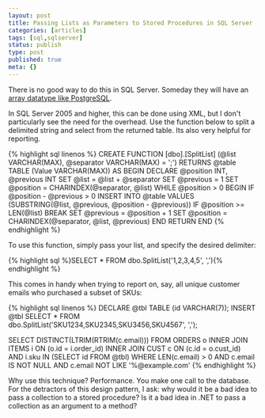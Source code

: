 ```yaml
---
layout: post
title: Passing Lists as Parameters to Stored Procedures in SQL Server
categories: [articles]
tags: [sql,sqlserver]
status: publish
type: post
published: true
meta: {}
---
```


There is no good way to do this in SQL Server. Someday they will have an [array datatype like PostgreSQL](http://www.postgresql.org/docs/9.1/static/arrays.html).  

In SQL Server 2005 and higher, this can be done using XML, but I don't particularly see the need for the overhead. Use the function below to split a delimited string and select from the returned table. Its also very helpful for reporting. 

{% highlight sql linenos %}
CREATE FUNCTION [dbo].[SplitList] (@list VARCHAR(MAX), @separator VARCHAR(MAX) = ';')
RETURNS @table TABLE (Value VARCHAR(MAX))
AS BEGIN
   DECLARE @position INT, @previous INT
   SET @list = @list + @separator
   SET @previous = 1
   SET @position = CHARINDEX(@separator, @list)
   WHILE @position > 0 BEGIN
      IF @position - @previous > 0
         INSERT INTO @table VALUES (SUBSTRING(@list, @previous, @position - @previous))
      IF @position >= LEN(@list) BREAK
      SET @previous = @position + 1
      SET @position = CHARINDEX(@separator, @list, @previous)
   END
   RETURN
END
{% endhighlight %}

To use this function, simply pass your list, and specify the desired delimiter:

{% highlight sql %}SELECT * FROM dbo.SplitList('1,2,3,4,5', ','){% endhighlight %}

This comes in handy when trying to report on, say, all unique customer emails who purchased a subset of SKUs:

{% highlight sql linenos %}
DECLARE @tbl TABLE (id VARCHAR(7));
INSERT @tbl SELECT * FROM dbo.SplitList('SKU1234,SKU2345,SKU3456,SKU4567', ',');

SELECT DISTINCT(LTRIM(RTRIM(c.email)))
FROM ORDERS o
INNER JOIN ITEMS i ON (o.id = i.order_id)
INNER JOIN CUST c ON (c.id = o.cust_id)
AND i.sku IN (SELECT id FROM @tbl)
WHERE LEN(c.email) > 0
AND c.email IS NOT NULL
AND c.email NOT LIKE '%@example.com'
{% endhighlight %}

Why use this technique? Performance. You make one call to the database. For the detractors of this design pattern, I ask: why would it be a bad idea to pass a collection to a stored procedure? Is it a bad idea in .NET to pass a collection as an argument to a method?